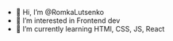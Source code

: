 - 👋 Hi, I’m @RomkaLutsenko
- 👀 I’m interested in Frontend dev
- 🌱 I’m currently learning HTMl, CSS, JS, React
